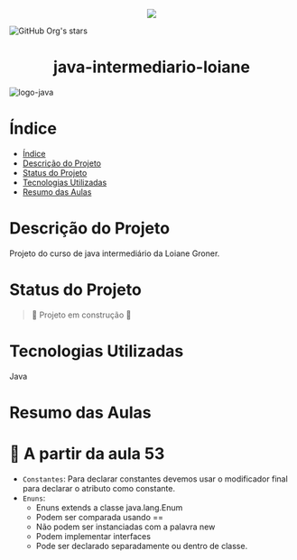 <p align="center">
<img src="http://img.shields.io/static/v1?label=STATUS&message=EM%20DESENVOLVIMENTO&color=GREEN&style=for-the-badge"/>
</p>

![GitHub Org's stars](https://img.shields.io/github/stars/lannydev?style=social)

<h1 align="center"> java-intermediario-loiane </h1>

![logo-java](https://user-images.githubusercontent.com/59236894/222974947-ca6a3cdc-8f41-46bd-9319-a662b909e08e.png)


# Índice

* [Índice](#índice)
* [Descrição do Projeto](#descrição-do-projeto)
* [Status do Projeto](#status-do-projeto)
* [Tecnologias Utilizadas](#tecnologias-utilizadas)
* [Resumo das Aulas](#resumo-das-aulas)


# Descrição do Projeto
  Projeto do curso de java intermediário da Loiane Groner.

# Status do Projeto
 > :construction: Projeto em construção :construction:

# Tecnologias Utilizadas
  Java
  
# Resumo das Aulas
# :hammer: A partir da aula 53

- `Constantes`: Para declarar constantes devemos usar o modificador final para declarar o atributo como constante.
- `Enuns`: 
   - Enuns extends a classe java.lang.Enum
   - Podem ser comparada usando ==
   - Não podem ser instanciadas com a palavra new
   - Podem implementar interfaces
   - Pode ser declarado separadamente ou dentro de classe.
  

